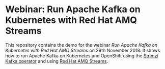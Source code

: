 # Webinar: Run Apache Kafka on Kubernetes with Red Hat AMQ Streams

This repository contains the demo for the webinar _Run Apache Kafka on Kubernetes with Red Hat AMQ Streams_ on 29th November 2018. It shows how to run Apache Kafka on Kubernetes and OpenShift using the [Strimzi Kafka operator](http://strimzi.io) and using [Red Hat AMQ Streams](https://access.redhat.com/products/red-hat-amq).